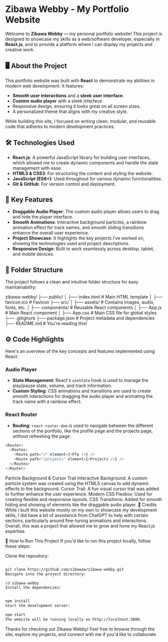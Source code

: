 # Zibawa Webby - My Portfolio Website

Welcome to **Zibawa Webby** — my personal portfolio website! This project is designed to showcase my skills as a web/software developer, especially in **React.js**, and to provide a platform where I can display my projects and creative work.

## 🖥️ About the Project

This portfolio website was built with **React** to demonstrate my abilities in modern web development. It features:
- **Smooth user interactions** and a **sleek user interface**.
- **Custom audio player** with a sleek interface.
- Responsive design, ensuring it looks great on all screen sizes.
- A personalized theme that aligns with my creative style.
  
While building this site, I focused on writing clean, modular, and reusable code that adheres to modern development practices.

## 🛠️ Technologies Used

- **React.js**: A powerful JavaScript library for building user interfaces, which allowed me to create dynamic components and handle the state management with ease.
- **HTML5 & CSS3**: For structuring the content and styling the website.
- **JavaScript (ES6+)**: Used throughout for various dynamic functionalities.
- **Git & GitHub**: For version control and deployment.

## 🎨 Key Features

- **Draggable Audio Player**: The custom audio player allows users to drag and hide the player interface.
- **Smooth Animations**: Interactive background particles, a rainbow animation effect for track names, and smooth sliding transitions enhance the overall user experience.
- **Project Showcase**: It highlights the key projects I've worked on, showing the technologies used and project descriptions.
- **Responsive Design**: Built to work seamlessly across desktop, tablet, and mobile devices.
  
## 📂 Folder Structure

The project follows a clean and intuitive folder structure for easy maintainability:

zibawa-webby/ ├── public/ │ ├── index.html # Main HTML template │ ├── favicon.ico # Favicon ├── src/ │ ├── assets/ # Contains images, audio, fonts, etc. │ ├── components/ # Reusable React components │ ├── App.js # Main React component │ ├── App.css # Main CSS file for global styles ├── .gitignore ├── package.json # Project metadata and dependencies ├── README.md # You're reading this!


## ⚙️ Code Highlights

Here's an overview of the key concepts and features implemented using React:

### Audio Player

- **State Management**: React's `useState` hook is used to manage the play/pause state, volume, and track information.
- **Custom Styling**: CSS animations and transitions are used to create smooth interactions for dragging the audio player and animating the track name with a rainbow effect.

### React Router

- **Routing**: `react-router-dom` is used to navigate between the different sections of the portfolio, like the profile page and the projects page, without refreshing the page.

```javascript
<Router>
  <Routes>
    <Route path="/" element={<Pfp />} />
    <Route path="/projects" element={<Projects />} />
  </Routes>
</Router>
```
Particle Background & Cursor Trail
Interactive Background: A custom particle system was created using the HTML5 canvas to add dynamic effects to the background.
Cursor Trail: A fun visual cursor trail was added to further enhance the user experience.
Modern CSS
Flexbox: Used for creating flexible and responsive layouts.
CSS Transitions: Added for smooth hiding and showing of elements like the draggable audio player.
🤝 Credits
While I built this website mostly on my own to showcase my development skills, I did have a bit of assistance from ChatGPT to help with certain sections, particularly around fine-tuning animations and interactions. Overall, this was a project that allowed me to grow and hone my React.js expertise.

🚀 How to Run This Project
If you'd like to run this project locally, follow these steps:

Clone the repository:

```bash

git clone https://github.com/zibawaa/zibawa-webby.git
Navigate into the project directory:
```
```bash
cd zibawa-webby
Install the dependencies:
```
```bash

npm install
Start the development server:
```
```bash
npm start
The website will be running locally on http://localhost:3000.
```

Thanks for checking out Zibawa Webby! Feel free to browse through the site, explore my projects, and connect with me if you'd like to collaborate.

